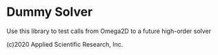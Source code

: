# Dummy Solver

Use this library to test calls from Omega2D to a future high-order solver

(c)2020 Applied Scientific Research, Inc.

